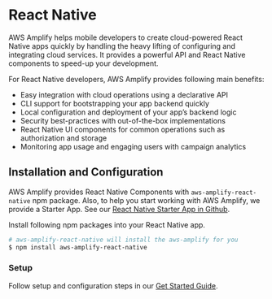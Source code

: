 ---
---

# React Native

AWS Amplify helps mobile developers to create cloud-powered React Native apps quickly by handling the heavy lifting of configuring and integrating cloud services. It provides a powerful API and React Native components to speed-up your development.

For React Native developers, AWS Amplify provides following main benefits:
- Easy integration with cloud operations using a declarative API
- CLI support for bootstrapping your app backend quickly
- Local configuration and deployment of your app’s backend logic
- Security best-practices with out-of-the-box implementations
- React Native UI components for common operations such as authorization and storage
- Monitoring app usage and engaging users with campaign analytics

## Installation and Configuration

AWS Amplify provides React Native Components with `aws-amplify-react-native` npm package. Also, to help you start working with AWS Amplify, we provide a Starter App.  See our [React Native Starter App in Github](https://github.com/awslabs/aws-mobile-react-native-starter).

Install following npm packages into your React Native app.

```bash
# aws-amplify-react-native will install the aws-amplify for you
$ npm install aws-amplify-react-native
```

### Setup

Follow setup and configuration steps in our [Get Started Guide](https://aws-amplify.github.io/amplify-js/media/quick_start?platform=react-native).

 

